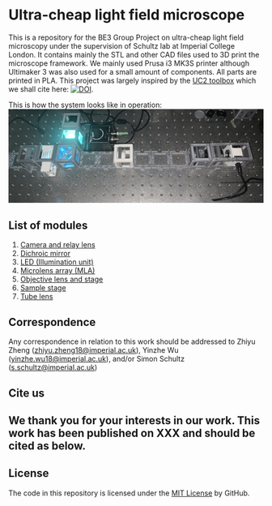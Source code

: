 # Ultra-cheap light field microscope
This is a repository for the BE3 Group Project on ultra-cheap light field microscopy under the supervision of Schultz lab at Imperial College London. It contains mainly the STL and other CAD files used to 3D print the microscope framework. We mainly used Prusa i3 MK3S printer although Ultimaker 3 was also used for a small amount of components. All parts are printed in PLA. This project was largely inspired by the  [UC2 toolbox](https://github.com/openUC2/UC2-GIT) which we shall cite here: [![DOI](https://zenodo.org/badge/DOI/10.5281/zenodo.4041339.svg)](https://doi.org/10.5281/zenodo.4041339).

This is how the system looks like in operation:
![alt text](https://github.com/schultzlab/ultra-cheap-light-field-microscope/blob/mess-from-zzy/Photos%20of%20LFM/Full%20LFM.jpg "Full LFM")

## List of modules
1. [Camera and relay lens](https://github.com/schultzlab/ultra-cheap-light-field-microscope/tree/mess-from-zzy/Camera%20and%20relay%20lens)
2. [Dichroic mirror](https://github.com/schultzlab/ultra-cheap-light-field-microscope/tree/mess-from-zzy/Dichroic%20mirror)
3. [LED (Illumination unit)](https://github.com/schultzlab/ultra-cheap-light-field-microscope/tree/mess-from-zzy/LED)
4. [Microlens array (MLA)](https://github.com/schultzlab/ultra-cheap-light-field-microscope/tree/mess-from-zzy/MLA)
5. [Objective lens and stage](https://github.com/schultzlab/ultra-cheap-light-field-microscope/tree/mess-from-zzy/Objective%20lens)
6. [Sample stage](https://github.com/schultzlab/ultra-cheap-light-field-microscope/tree/mess-from-zzy/Sample%20stage)
7. [Tube lens](https://github.com/schultzlab/ultra-cheap-light-field-microscope/tree/mess-from-zzy/Tube%20lens)

## Correspondence
Any correspondence in relation to this work should be addressed to Zhiyu Zheng (zhiyu.zheng18@imperial.ac.uk), Yinzhe Wu (yinzhe.wu18@imperial.ac.uk), and/or Simon Schultz (s.schultz@imperial.ac.uk)

## Cite us
We thank you for your interests in our work. This work has been published on XXX and should be cited as below.
--

## License
The code in this repository is licensed under the [MIT License]() by GitHub.
